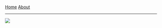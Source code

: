 [Home](https://adhoctraining.github.io/Cybersecurity/home)   [About]()

***

![](https://adhoctraining.github.io/Cybersecurity/cyber_image_1.jpg)
